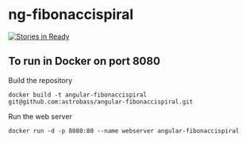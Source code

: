 # ng-fibonaccispiral

[![Stories in Ready](https://badge.waffle.io/astrobass/ng-fibonaccispiral.png?label=ready&title=Ready)](http://waffle.io/astrobass/ng-fibonaccispiral)

## To run in Docker on port 8080

Build the repository
```
docker build -t angular-fibonaccispiral git@github.com:astrobass/angular-fibonaccispiral.git
```

Run the web server
```
docker run -d -p 8080:80 --name webserver angular-fibonaccispiral
```
